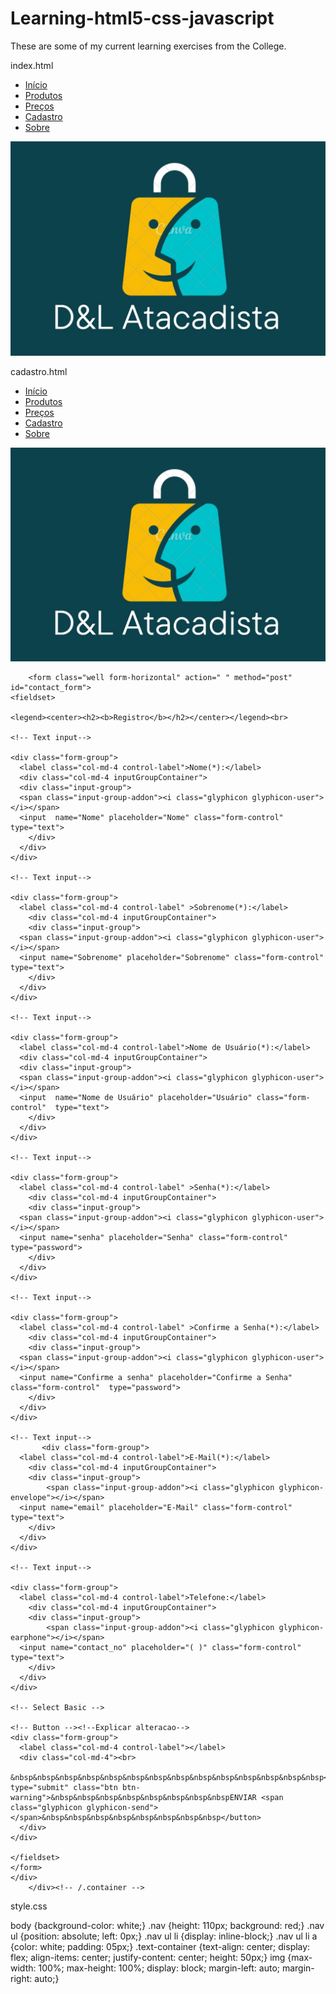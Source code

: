 # Learning-html5-css-javascript
These are some of my current learning exercises from the College.

index.html

<!DOCTYPE html>

<html lang="en" xmlns="http://www.w3.org/1999/xhtml">
<head>
    <meta charset="utf-8" /> <!--Metadados-->
    <title>D&L Atacadista</title>
    <link rel="stylesheet" type="text/css" href="style.css">
        <div class="home">
        <div class="nav"> <!--Páginas do Topo-->
<ul>
    <li><a href="index.html">Início</a></li>
    <li><a href="produtos.html">Produtos</a></li>
    <li><a href="precos.html">Preços</a></li>
    <li><a href="cadastro.html">Cadastro</a></li>
    <li><a href="sobre.html">Sobre</a></li>
</ul>
<img src="logo.jpg">
<!--Abaixo são os procedimento do CSS-->
<style> /*Fontes*/
    @import
    url('https://fonts.googleapis.com/css2?family=Poppins:wght@200&display=swap');
</style>
</head>
<body>
</body>
</html>
    
cadastro.html
    
<!DOCTYPE html>

<html lang="en" xmlns="http://www.w3.org/1999/xhtml">
<head>
    <meta charset="utf-8" /> <!--Metadados-->
    <title>D&L Atacadista</title>
    <link rel="stylesheet" type="text/css" href="style.css">
        <div class="home">
        <div class="nav"> <!--Páginas do Topo-->
<ul>
    <li><a href="index.html">Início</a></li>
    <li><a href="produtos.html">Produtos</a></li>
    <li><a href="precos.html">Preços</a></li>
    <li><a href="cadastro.html">Cadastro</a></li>
    <li><a href="sobre.html">Sobre</a></li>
</ul>
<img src="logo.jpg">
<!--Abaixo são os procedimento do CSS-->
<style> /*Fontes*/
    @import
    url('https://fonts.googleapis.com/css2?family=Poppins:wght@200&display=swap');
</style>
</head>
<body>
    <div class="container">

        <form class="well form-horizontal" action=" " method="post"  id="contact_form">
    <fieldset>
    
    <legend><center><h2><b>Registro</b></h2></center></legend><br>
    
    <!-- Text input-->
    
    <div class="form-group">
      <label class="col-md-4 control-label">Nome(*):</label>  
      <div class="col-md-4 inputGroupContainer">
      <div class="input-group">
      <span class="input-group-addon"><i class="glyphicon glyphicon-user"></i></span>
      <input  name="Nome" placeholder="Nome" class="form-control"  type="text">
        </div>
      </div>
    </div>
    
    <!-- Text input-->
    
    <div class="form-group">
      <label class="col-md-4 control-label" >Sobrenome(*):</label> 
        <div class="col-md-4 inputGroupContainer">
        <div class="input-group">
      <span class="input-group-addon"><i class="glyphicon glyphicon-user"></i></span>
      <input name="Sobrenome" placeholder="Sobrenome" class="form-control"  type="text">
        </div>
      </div>
    </div>
      
    <!-- Text input-->
    
    <div class="form-group">
      <label class="col-md-4 control-label">Nome de Usuário(*):</label>  
      <div class="col-md-4 inputGroupContainer">
      <div class="input-group">
      <span class="input-group-addon"><i class="glyphicon glyphicon-user"></i></span>
      <input  name="Nome de Usuário" placeholder="Usuário" class="form-control"  type="text">
        </div>
      </div>
    </div>
    
    <!-- Text input-->
    
    <div class="form-group">
      <label class="col-md-4 control-label" >Senha(*):</label> 
        <div class="col-md-4 inputGroupContainer">
        <div class="input-group">
      <span class="input-group-addon"><i class="glyphicon glyphicon-user"></i></span>
      <input name="senha" placeholder="Senha" class="form-control"  type="password">
        </div>
      </div>
    </div>
    
    <!-- Text input-->
    
    <div class="form-group">
      <label class="col-md-4 control-label" >Confirme a Senha(*):</label> 
        <div class="col-md-4 inputGroupContainer">
        <div class="input-group">
      <span class="input-group-addon"><i class="glyphicon glyphicon-user"></i></span>
      <input name="Confirme a senha" placeholder="Confirme a Senha" class="form-control"  type="password">
        </div>
      </div>
    </div>
    
    <!-- Text input-->
           <div class="form-group">
      <label class="col-md-4 control-label">E-Mail(*):</label>  
        <div class="col-md-4 inputGroupContainer">
        <div class="input-group">
            <span class="input-group-addon"><i class="glyphicon glyphicon-envelope"></i></span>
      <input name="email" placeholder="E-Mail" class="form-control"  type="text">
        </div>
      </div>
    </div>
    
    <!-- Text input-->
           
    <div class="form-group">
      <label class="col-md-4 control-label">Telefone:</label>  
        <div class="col-md-4 inputGroupContainer">
        <div class="input-group">
            <span class="input-group-addon"><i class="glyphicon glyphicon-earphone"></i></span>
      <input name="contact_no" placeholder="( )" class="form-control" type="text">
        </div>
      </div>
    </div>
    
    <!-- Select Basic -->
    
    <!-- Button --><!--Explicar alteracao-->
    <div class="form-group">
      <label class="col-md-4 control-label"></label>
      <div class="col-md-4"><br>
        &nbsp&nbsp&nbsp&nbsp&nbsp&nbsp&nbsp&nbsp&nbsp&nbsp&nbsp&nbsp&nbsp&nbsp<button type="submit" class="btn btn-warning">&nbsp&nbsp&nbsp&nbsp&nbsp&nbsp&nbsp&nbspENVIAR <span class="glyphicon glyphicon-send"></span>&nbsp&nbsp&nbsp&nbsp&nbsp&nbsp&nbsp&nbsp</button>
      </div>
    </div>
    
    </fieldset>
    </form>
    </div>
        </div><!-- /.container -->
</body>
</html>    
    
style.css
  
body {background-color: white;}
.nav {height: 110px; background: red;}
.nav ul {position: absolute; left: 0px;}
.nav ul li {display: inline-block;}
.nav ul li a {color: white; padding: 05px;} 
.text-container {text-align: center; display: flex; align-items: center; justify-content: center; height: 50px;}
img {max-width: 100%; max-height: 100%; display: block; margin-left: auto; margin-right: auto;}
